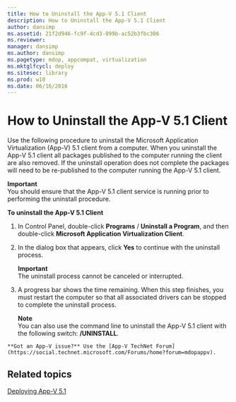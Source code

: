 ```yaml
---
title: How to Uninstall the App-V 5.1 Client
description: How to Uninstall the App-V 5.1 Client
author: dansimp
ms.assetid: 21f2d946-fc9f-4cd3-899b-ac52b3fbc306
ms.reviewer: 
manager: dansimp
ms.author: dansimp
ms.pagetype: mdop, appcompat, virtualization
ms.mktglfcycl: deploy
ms.sitesec: library
ms.prod: w10
ms.date: 06/16/2016
---
```



# How to Uninstall the App-V 5.1 Client


Use the following procedure to uninstall the Microsoft Application Virtualization (App-V) 5.1 client from a computer. When you uninstall the App-V 5.1 client all packages published to the computer running the client are also removed. If the uninstall operation does not complete the packages will need to be re-published to the computer running the App-V 5.1 client.

**Important**  
You should ensure that the App-V 5.1 client service is running prior to performing the uninstall procedure.



**To uninstall the App-V 5.1 Client**

1.  In Control Panel, double-click **Programs** / **Uninstall a Program**, and then double-click **Microsoft Application Virtualization Client**.

2.  In the dialog box that appears, click **Yes** to continue with the uninstall process.

    **Important**  
    The uninstall process cannot be canceled or interrupted.



3.  A progress bar shows the time remaining. When this step finishes, you must restart the computer so that all associated drivers can be stopped to complete the uninstall process.

    **Note**  
    You can also use the command line to uninstall the App-V 5.1 client with the following switch: **/UNINSTALL**.



~~~
**Got an App-V issue?** Use the [App-V TechNet Forum](https://social.technet.microsoft.com/Forums/home?forum=mdopappv).
~~~

## Related topics


[Deploying App-V 5.1](deploying-app-v-51.md)









